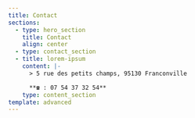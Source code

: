 ```yaml
---
title: Contact
sections:
  - type: hero_section
    title: Contact
    align: center
  - type: contact_section
  - title: lorem-ipsum
    content: |-
      > 5 rue des petits champs, 95130 Franconville

      **☎ : 07 54 37 32 54**
    type: content_section
template: advanced
---
```

